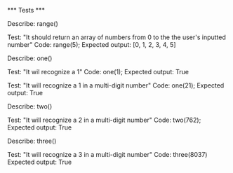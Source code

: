 

*** Tests *** 

<!-- utility -->
Describe: range()

Test: "It should return an array of numbers from 0 to the the user's inputted number"
Code: range(5);
Expected output: [0, 1, 2, 3, 4, 5]

<!-- business -->
Describe: one()

Test: "It wil recognize a 1"
Code: one(1);
Expected output: True

Test: "It will recognize a 1 in a multi-digit number"
Code: one(21);
Expected output: True 

Describe: two()

Test: "It will recognize a 2 in a multi-digit number"
Code: two(762);
Expected output: True

Describe: three()

Test: "It will recognize a 3 in a multi-digit number"
Code: three(8037)
Expected output: True